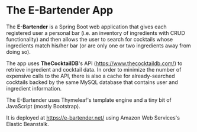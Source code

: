 # The E-Bartender App

The <b>E-Bartender</b> is a Spring Boot web application that gives each registered user a personal bar (i.e. an inventory of ingredients with CRUD functionality) and then allows the user to search for cocktails whose ingredients match his/her bar (or are only one or two ingredients away from doing so).

The app uses <b>TheCocktailDB</b>'s API (https://www.thecocktaildb.com/) to retrieve ingredient and cocktail data. In order to minimize the number of expensive calls to the API, there is also a cache for already-searched cocktails backed by the same MySQL database that contains user and ingredient information.

The E-Bartender uses Thymeleaf's template engine and a tiny bit of JavaScript (mostly Bootstrap).

It is deployed at https://e-bartender.net/ using Amazon Web Services's Elastic Beanstalk.
